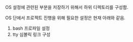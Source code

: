 OS 설정에 관련된 부분을 저장하기 위해서 하위 디렉토리를 구성함.

OS 단에서 프로젝트 진행을 위해 필요한 설정은 현재 아래와 같음.

1. bash 프로파일 설정
2. tty 심볼릭 링크 구성